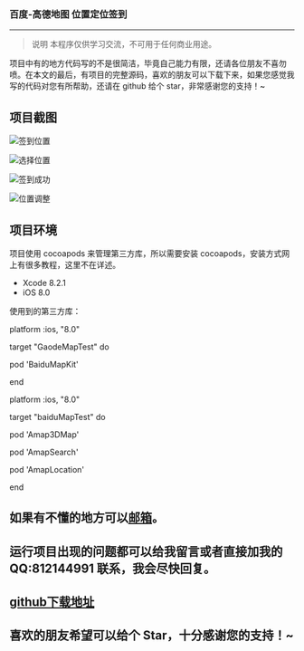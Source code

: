 ### 百度-高德地图 位置定位签到

---

> 说明
> 本程序仅供学习交流，不可用于任何商业用途。

项目中有的地方代码写的不是很简洁，毕竟自己能力有限，还请各位朋友不喜勿喷。在本文的最后，有项目的完整源码，喜欢的朋友可以下载下来，如果您感觉我写的代码对您有所帮助，还请在 github 给个 star，非常感谢您的支持！~

## 项目截图

![签到位置](https://github.com/KeenTeam1990/Baidu-Gaode-Map/blob/master/pic/IMG_2465.PNG)

![选择位置](https://github.com/KeenTeam1990/Baidu-Gaode-Map/blob/master/pic/IMG_2466.PNG)

![签到成功](https://github.com/KeenTeam1990/Baidu-Gaode-Map/blob/master/pic/IMG_2467.PNG)

![位置调整](https://github.com/KeenTeam1990/Baidu-Gaode-Map/blob/master/pic/IMG_2468.PNG)

## 项目环境

项目使用 cocoapods 来管理第三方库，所以需要安装 cocoapods，安装方式网上有很多教程，这里不在详述。

- Xcode 8.2.1
- iOS 8.0

使用到的第三方库：

platform :ios, "8.0"

target "GaodeMapTest" do

pod 'BaiduMapKit'

end

platform :ios, "8.0"

target "baiduMapTest" do

pod 'Amap3DMap'

pod 'AmapSearch'

pod 'AmapLocation'

end


## 如果有不懂的地方可以[邮箱](Keen_Team@163.com)。
## 运行项目出现的问题都可以给我留言或者直接加我的 QQ:812144991 联系，我会尽快回复。

## [github下载地址](https://github.com/KeenTeam1990/Baidu-Gaode-Map.git) 

## 喜欢的朋友希望可以给个 Star，十分感谢您的支持！~
